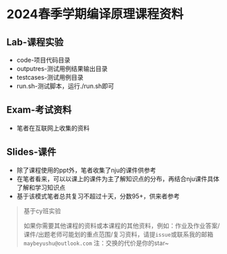 # 2024春季学期编译原理课程资料

## Lab-课程实验

* code-项目代码目录
* outputres-测试用例结果输出目录
* testcases-测试用例目录
* run.sh-测试脚本，运行./run.sh即可

## Exam-考试资料

* 笔者在互联网上收集的资料

## Slides-课件

* 除了课程使用的ppt外，笔者收集了nju的课件供参考
* 在笔者看来，可以以课上的课件为主了解知识点的分布，再结合nju课件具体了解和学习知识点
* 基于该模式笔者总共复习不超过十天，分数95+，供来者参考

> 基于cy班实验
> 
> 如果你需要其他课程的资料或本课程的其他资料，例如：作业及作业答案/课件/出题老师可能划的重点范围/复习资料，请提`issue`或联系我的邮箱`maybeyushu@outlook.com`
> 注：交换的代价是你的star~
